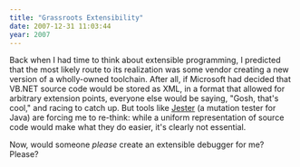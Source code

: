 ```yaml
---
title: "Grassroots Extensibility"
date: 2007-12-31 11:03:44
year: 2007
---
```

Back when I had time to think about extensible programming, I predicted that the most likely route to its realization was some vendor creating a new version of a wholly-owned toolchain.  After all, if Microsoft had decided that VB.NET source code would be stored as XML, in a format that allowed for arbitrary extension points, everyone else would be saying, "Gosh, that's cool," and racing to catch up.  But tools like <a href="http://jester.sourceforge.net/">Jester</a> (a mutation tester for Java) are forcing me to re-think: while a uniform representation of source code would make what they do easier, it's clearly not essential.

Now, would someone <em>please</em> create an extensible debugger for me? Please?
